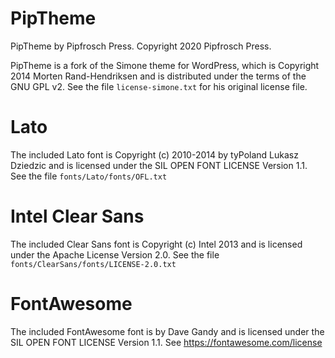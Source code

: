 PipTheme
========

PipTheme by Pipfrosch Press. Copyright 2020 Pipfrosch Press.

PipTheme is a fork of the Simone theme for WordPress, which is
Copyright 2014 Morten Rand-Hendriksen and is distributed under the terms of the
GNU GPL v2. See the file `license-simone.txt` for his original license file.


Lato
====

The included Lato font is Copyright (c) 2010-2014 by tyPoland Lukasz Dziedzic
and is licensed under the SIL OPEN FONT LICENSE Version 1.1. See the file
`fonts/Lato/fonts/OFL.txt`


Intel Clear Sans
================

The included Clear Sans font is Copyright (c) Intel 2013 and is licensed under
the Apache License Version 2.0. See the file
`fonts/ClearSans/fonts/LICENSE-2.0.txt`


FontAwesome
===========

The included FontAwesome font is by Dave Gandy and is licensed under the SIL
OPEN FONT LICENSE Version 1.1. See https://fontawesome.com/license